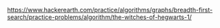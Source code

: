 https://www.hackerearth.com/practice/algorithms/graphs/breadth-first-search/practice-problems/algorithm/the-witches-of-hegwarts-1/
